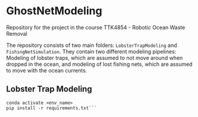 # GhostNetModeling
Repository for the project in the course TTK4854 - Robotic Ocean Waste Removal

The repository consists of two main folders: `LobsterTrapModeling` and `FishingNetSimulation`. They contain two different modeling pipelines: Modeling of lobster traps, which are assumed to not move around when dropped in the ocean, and modeling of lost fishing nets, which are assumed to move with the ocean currents. 

## Lobster Trap Modeling

```conda create –name <env_name > python=3.11 
conda activate <env_name>
pip install -r requirements.txt```
